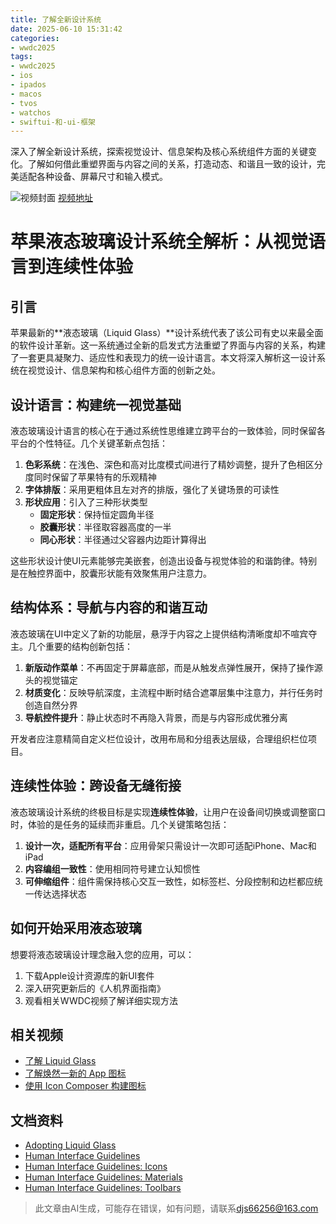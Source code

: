 ```yaml
---
title: 了解全新设计系统
date: 2025-06-10 15:31:42
categories:
- wwdc2025
tags:
- wwdc2025
- ios
- ipados
- macos
- tvos
- watchos
- swiftui-和-ui-框架
---
```

深入了解全新设计系统，探索视觉设计、信息架构及核心系统组件方面的关键变化。了解如何借此重塑界面与内容之间的关系，打造动态、和谐且一致的设计，完美适配各种设备、屏幕尺寸和输入模式。
<!--more-->

![视频封面](https://devimages-cdn.apple.com/wwdc-services/images/3055294D-836B-4513-B7B0-0BC5666246B0/10044/10044_wide_250x141_2x.jpg)
[视频地址](https://developer.apple.com/cn/videos/play/wwdc2025/356/)

# 苹果液态玻璃设计系统全解析：从视觉语言到连续性体验

## 引言
苹果最新的**液态玻璃（Liquid Glass）**设计系统代表了该公司有史以来最全面的软件设计革新。这一系统通过全新的启发式方法重塑了界面与内容的关系，构建了一套更具凝聚力、适应性和表现力的统一设计语言。本文将深入解析这一设计系统在视觉设计、信息架构和核心组件方面的创新之处。

## 设计语言：构建统一视觉基础

液态玻璃设计语言的核心在于通过系统性思维建立跨平台的一致体验，同时保留各平台的个性特征。几个关键革新点包括：

1. **色彩系统**：在浅色、深色和高对比度模式间进行了精妙调整，提升了色相区分度同时保留了苹果特有的乐观精神
2. **字体排版**：采用更粗体且左对齐的排版，强化了关键场景的可读性
3. **形状应用**：引入了三种形状类型
   - **固定形状**：保持恒定圆角半径
   - **胶囊形状**：半径取容器高度的一半
   - **同心形状**：半径通过父容器内边距计算得出

这些形状设计使UI元素能够完美嵌套，创造出设备与视觉体验的和谐韵律。特别是在触控界面中，胶囊形状能有效聚焦用户注意力。

## 结构体系：导航与内容的和谐互动

液态玻璃在UI中定义了新的功能层，悬浮于内容之上提供结构清晰度却不喧宾夺主。几个重要的结构创新包括：

1. **新版动作菜单**：不再固定于屏幕底部，而是从触发点弹性展开，保持了操作源头的视觉锚定
2. **材质变化**：反映导航深度，主流程中断时结合遮罩层集中注意力，并行任务时创造自然分界
3. **导航控件提升**：静止状态时不再隐入背景，而是与内容形成优雅分离

开发者应注意精简自定义栏位设计，改用布局和分组表达层级，合理组织栏位项目。

## 连续性体验：跨设备无缝衔接

液态玻璃设计系统的终极目标是实现**连续性体验**，让用户在设备间切换或调整窗口时，体验的是任务的延续而非重启。几个关键策略包括：

1. **设计一次，适配所有平台**：应用骨架只需设计一次即可适配iPhone、Mac和iPad
2. **内容编组一致性**：使用相同符号建立认知惯性
3. **可伸缩组件**：组件需保持核心交互一致性，如标签栏、分段控制和边栏都应统一传达选择状态

## 如何开始采用液态玻璃

想要将液态玻璃设计理念融入您的应用，可以：
1. 下载Apple设计资源库的新UI套件
2. 深入研究更新后的《人机界面指南》
3. 观看相关WWDC视频了解详细实现方法

## 相关视频
- [了解 Liquid Glass](https://developer.apple.com/videos/play/wwdc2025/219)
- [了解焕然一新的 App 图标](https://developer.apple.com/videos/play/wwdc2025/220)
- [使用 Icon Composer 构建图标](https://developer.apple.com/videos/play/wwdc2025/361)

## 文档资料
- [Adopting Liquid Glass](https://developer.apple.com/documentation/TechnologyOverviews/adopting-liquid-glass)
- [Human Interface Guidelines](https://developer.apple.com/design/human-interface-guidelines)
- [Human Interface Guidelines: Icons](https://developer.apple.com/design/human-interface-guidelines/icons)
- [Human Interface Guidelines: Materials](https://developer.apple.com/design/human-interface-guidelines/materials)
- [Human Interface Guidelines: Toolbars](https://developer.apple.com/design/human-interface-guidelines/toolbars)
> 此文章由AI生成，可能存在错误，如有问题，请联系[djs66256@163.com](djs66256@163.com)